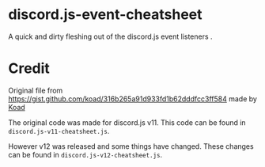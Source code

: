 # discord.js-event-cheatsheet
A quick and dirty fleshing out of the discord.js event listeners .

# Credit 

Original file from https://gist.github.com/koad/316b265a91d933fd1b62dddfcc3ff584 made by [Koad](https://gist.github.com/koad)

The original code was made for discord.js v11. This code can be found in `discord.js-v11-cheatsheet.js`.


However v12 was released and some things have changed. These changes can be found in `discord.js-v12-cheatsheet.js`.

